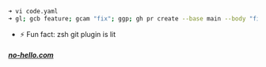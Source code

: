 
```bash
➜ vi code.yaml
➜ gl; gcb feature; gcam "fix"; ggp; gh pr create --base main --body "fix"; gco main; gl
```
- ⚡ Fun fact: zsh git plugin is lit

##### [no-hello.com](https://www.nohello.com/2013/01/please-dont-say-just-hello-in-chat.html?m=1)


<!--
**pr0PM/pr0PM** is a ✨ _special_ ✨ repository because its `README.md` (this file) appears on your GitHub profile.

Here are some ideas to get you started:

- 🔭 I’m currently working on ...
- 🌱 I’m currently learning ...
- 👯 I’m looking to collaborate on ...
- 🤔 I’m looking for help with ...
- 💬 Ask me about ...
- 📫 How to reach me: ...
- 😄 Pronouns: ...
- ⚡ Fun fact: ...
-->
